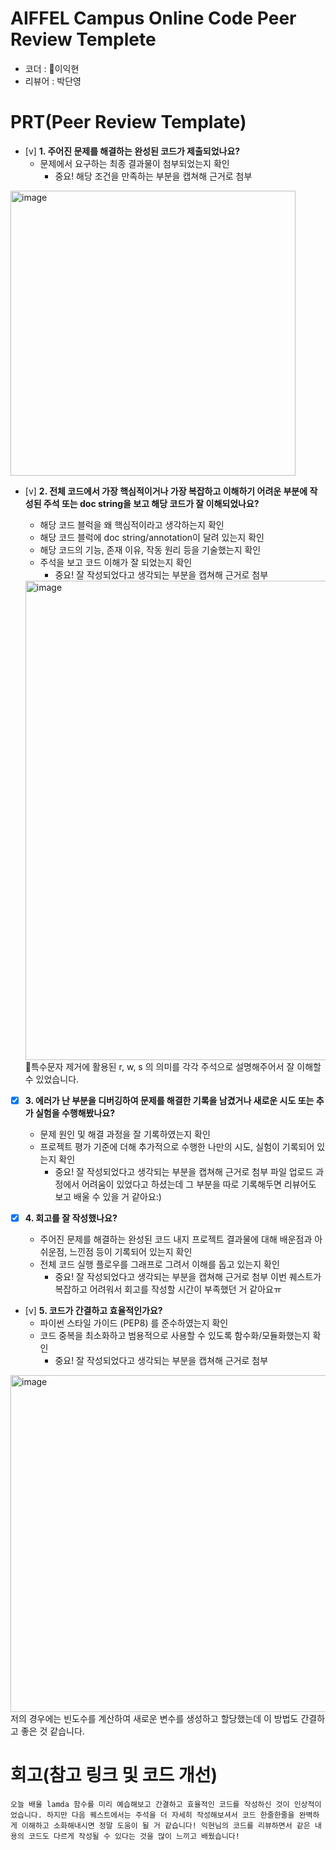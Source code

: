 # AIFFEL Campus Online Code Peer Review Templete
- 코더 : 이익현
- 리뷰어 : 박단영


# PRT(Peer Review Template)
- [v]  **1. 주어진 문제를 해결하는 완성된 코드가 제출되었나요?**
    - 문제에서 요구하는 최종 결과물이 첨부되었는지 확인
        - 중요! 해당 조건을 만족하는 부분을 캡쳐해 근거로 첨부
<img width="456" alt="image" src="https://github.com/user-attachments/assets/6aaee064-0249-4856-8cb6-b3a278c249b0">

    
- [v]  **2. 전체 코드에서 가장 핵심적이거나 가장 복잡하고 이해하기 어려운 부분에 작성된 
주석 또는 doc string을 보고 해당 코드가 잘 이해되었나요?**

    - 해당 코드 블럭을 왜 핵심적이라고 생각하는지 확인
    - 해당 코드 블럭에 doc string/annotation이 달려 있는지 확인
    - 해당 코드의 기능, 존재 이유, 작동 원리 등을 기술했는지 확인
    - 주석을 보고 코드 이해가 잘 되었는지 확인
        - 중요! 잘 작성되었다고 생각되는 부분을 캡쳐해 근거로 첨부
    <img width="767" alt="image" src="https://github.com/user-attachments/assets/de103a4b-6069-4eb2-9748-1704eee34ff9">
    특수문자 제거에 활용된 r, w, s 의 의미를 각각 주석으로 설명해주어서 잘 이해할 수 있었습니다.
        
- [x]  **3. 에러가 난 부분을 디버깅하여 문제를 해결한 기록을 남겼거나
새로운 시도 또는 추가 실험을 수행해봤나요?**
    - 문제 원인 및 해결 과정을 잘 기록하였는지 확인
    - 프로젝트 평가 기준에 더해 추가적으로 수행한 나만의 시도, 
    실험이 기록되어 있는지 확인
        - 중요! 잘 작성되었다고 생각되는 부분을 캡쳐해 근거로 첨부
파일 업로드 과정에서 어려움이 있었다고 하셨는데 그 부분을 따로 기록해두면 리뷰어도 보고 배울 수 있을 거 같아요:)
        
- [x]  **4. 회고를 잘 작성했나요?**
    - 주어진 문제를 해결하는 완성된 코드 내지 프로젝트 결과물에 대해
    배운점과 아쉬운점, 느낀점 등이 기록되어 있는지 확인
    - 전체 코드 실행 플로우를 그래프로 그려서 이해를 돕고 있는지 확인
        - 중요! 잘 작성되었다고 생각되는 부분을 캡쳐해 근거로 첨부
이번 퀘스트가 복잡하고 어려워서 회고를 작성할 시간이 부족했던 거 같아요ㅠ
        
- [v]  **5. 코드가 간결하고 효율적인가요?**
    - 파이썬 스타일 가이드 (PEP8) 를 준수하였는지 확인
    - 코드 중복을 최소화하고 범용적으로 사용할 수 있도록 함수화/모듈화했는지 확인
        - 중요! 잘 작성되었다고 생각되는 부분을 캡쳐해 근거로 첨부
<img width="539" alt="image" src="https://github.com/user-attachments/assets/814fe0d6-9c83-44e3-8126-64bc3c1438e2">
저의 경우에는 빈도수를 계산하여 새로운 변수를 생성하고 할당했는데 이 방법도 간결하고 좋은 것 같습니다.

# 회고(참고 링크 및 코드 개선)
```
오늘 배울 lamda 함수를 미리 예습해보고 간결하고 효율적인 코드를 작성하신 것이 인상적이었습니다. 하지만 다음 퀘스트에서는 주석을 더 자세히 작성해보셔서 코드 한줄한줄을 완벽하게 이해하고 소화해내시면 정말 도움이 될 거 같습니다! 익현님의 코드를 리뷰하면서 같은 내용의 코드도 다르게 작성될 수 있다는 것을 많이 느끼고 배웠습니다!
```
